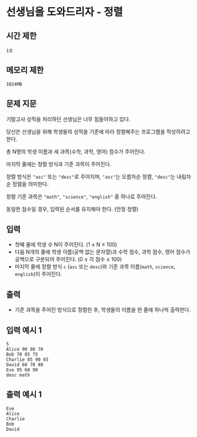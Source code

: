 # 선생님을 도와드리자 - 정렬

## 시간 제한

`1초`

## 메모리 제한

`1024MB`

## 문제 지문

기말고사 성적을 처리하던 선생님은 너무 힘들어하고 있다.

당신은 선생님을 위해 학생들의 성적을 기준에 따라 정렬해주는 프로그램을 작성하려고 한다.

총 N명의 학생 이름과 세 과목(수학, 과학, 영어) 점수가 주어진다.

마지막 줄에는 정렬 방식과 기준 과목이 주어진다.

정렬 방식은 `"asc"` 또는 `"desc"`로 주어지며, `"asc"`는 오름차순 정렬, `"desc"`는 내림차순 정렬을 의미한다.

정렬 기준 과목은 `"math"`, `"science"`, `"english"` 중 하나로 주어진다.

동일한 점수일 경우, 입력된 순서를 유지해야 한다. (안정 정렬)

## 입력

- 첫째 줄에 학생 수 N이 주어진다. (1 ≤ N ≤ 100)
- 다음 N개의 줄에 학생 이름(공백 없는 문자열)과 수학 점수, 과학 점수, 영어 점수가 공백으로 구분되어 주어진다. (0 ≤ 각 점수 ≤ 100)
- 마지막 줄에 정렬 방식 `c` (`asc` 또는 `desc`)와 기준 과목 이름(`math`, `science`, `english`)이 주어진다.

## 출력

- 기준 과목을 주어진 방식으로 정렬한 후, 학생들의 이름을 한 줄에 하나씩 출력한다.

## 입력 예시 1

```
5
Alice 90 80 70
Bob 70 85 75
Charlie 85 90 65
David 60 70 80
Eve 95 60 90
desc math
```

## 출력 예시 1

```
Eve
Alice
Charlie
Bob
David
```